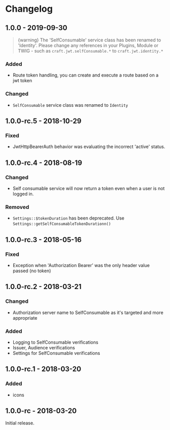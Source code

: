 Changelog
=========

## 1.0.0 - 2019-09-30
> {warning} The 'SelfConsumable' service class has been renamed to 'Identity'.  Please change any references in your Plugins, Module or TWIG - such as `craft.jwt.selfConsumable.*` to `craft.jwt.identity.*`

### Added
- Route token handling, you can create and execute a route based on a jwt token

### Changed
- `SelfConsumable` service class was renamed to `Identity`

## 1.0.0-rc.5 - 2018-10-29
### Fixed
- JwtHttpBearerAuth behavior was evaluating the incorrect 'active' status.

## 1.0.0-rc.4 - 2018-08-19
### Changed
- Self consumable service will now return a token even when a user is not logged in.

### Removed
- `Settings::$tokenDuration` has been deprecated.  Use `Settings::getSelfConsumableTokenDurationn()`

## 1.0.0-rc.3 - 2018-05-16
### Fixed
- Exception when 'Authorization Bearer' was the only header value passed (no token)

## 1.0.0-rc.2 - 2018-03-21
### Changed
- Authorization server name to SelfConsumable as it's targeted and more appropriate

### Added
- Logging to SelfConsumable verifications
- Issuer, Audience verifications
- Settings for SelfConsumable verifications

## 1.0.0-rc.1 - 2018-03-20
### Added
- icons

## 1.0.0-rc - 2018-03-20
Initial release.
